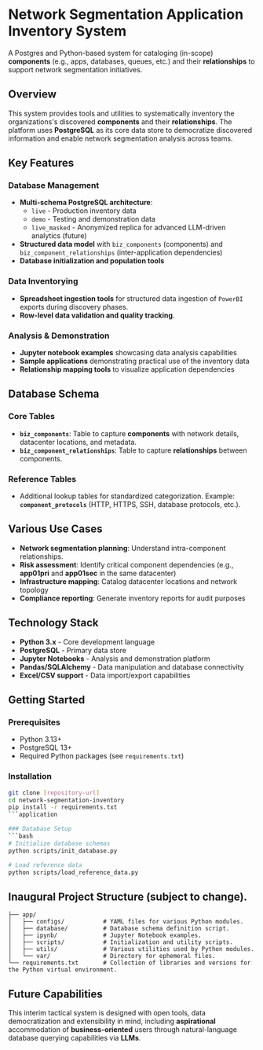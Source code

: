 # Network Segmentation Application Inventory System

A Postgres and Python-based system for cataloging (in-scope) **components** (e.g., apps, databases, queues, etc.) and their **relationships** to support network segmentation initiatives.

## Overview

This system provides tools and utilities to systematically inventory the organizations's discovered **components** and their **relationships**. The platform uses **PostgreSQL** as its core data store to democratize discovered information and enable network segmentation analysis across teams.

## Key Features

### Database Management
- **Multi-schema PostgreSQL architecture**: 
  - `live` - Production inventory data
  - `demo` - Testing and demonstration data
  - `live_masked` - Anonymized replica for advanced LLM-driven analytics (future)
- **Structured data model** with `biz_components` (components) and `biz_component_relationships` (inter-application dependencies)
- **Database initialization and population tools**

### Data Inventorying
- **Spreadsheet ingestion tools** for structured data ingestion of `PowerBI` exports during discovery phases.
- **Row-level data validation and quality tracking**.

### Analysis & Demonstration
- **Jupyter notebook examples** showcasing data analysis capabilities
- **Sample applications** demonstrating practical use of the inventory data
- **Relationship mapping tools** to visualize application dependencies

## Database Schema

### Core Tables
- **`biz_components`**: Table to capture **components** with network details, datacenter locations, and metadata.
- **`biz_component_relationships`**: Table to capture **relationships** between components.

### Reference Tables
- Additional lookup tables for standardized categorization. Example: **`component_protocols`** (HTTP, HTTPS, SSH, database protocols, etc.).

## Various Use Cases

- **Network segmentation planning**: Understand intra-component relationships.
- **Risk assessment**: Identify critical component dependencies (e.g., **app01pri** and **app01sec** in the same datacenter)
- **Infrastructure mapping**: Catalog datacenter locations and network topology
- **Compliance reporting**: Generate inventory reports for audit purposes

## Technology Stack

- **Python 3.x** - Core development language
- **PostgreSQL** - Primary data store
- **Jupyter Notebooks** - Analysis and demonstration platform
- **Pandas/SQLAlchemy** - Data manipulation and database connectivity
- **Excel/CSV support** - Data import/export capabilities

## Getting Started

### Prerequisites
- Python 3.13+
- PostgreSQL 13+
- Required Python packages (see `requirements.txt`)

### Installation
```bash
git clone [repository-url]
cd network-segmentation-inventory
pip install -r requirements.txt
```application

### Database Setup
```bash
# Initialize database schemas
python scripts/init_database.py

# Load reference data
python scripts/load_reference_data.py
```

## Inaugural Project Structure (subject to change).

```
├── app/
│   ├── configs/           # YAML files for various Python modules.
│   ├── database/          # Database schema definition script.
│   ├── ipynb/             # Jupyter Notebook examples.
│   ├── scripts/           # Initialization and utility scripts.
│   ├── utils/             # Various utilities used by Python modules.
│   └── var/               # Directory for ephemeral files.
└── requirements.txt       # Collection of libraries and versions for the Python virtual environment.
```

## Future Capabilities

This interim tactical system is designed with open tools, data democratization and extensibility in mind, including **aspirational** accommodation of **business-oriented** users through natural-language database querying capabilities via **LLMs**.
